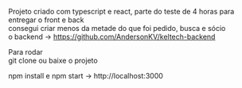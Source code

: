 Projeto criado com typescript e react, parte do teste de 4 horas para entregar o front e back</br>
consegui criar menos da metade do que foi pedido, busca e sócio <br>
o backend -> https://github.com/AndersonKV/keltech-backend</br>

Para rodar </br>
git clone ou baixe o projeto </br>

npm install e npm start -> http://localhost:3000
